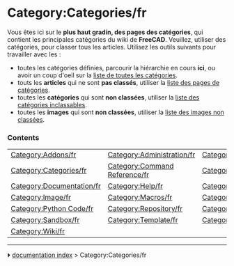 # Category:Categories/fr
Vous êtes ici sur le **plus haut gradin, des pages des catégories**, qui contient les principales catégories du wiki de **FreeCAD**.
Veuillez, utiliser des catégories, pour classer tous les articles.
Utilisez les outils suivants pour travailler avec les :

-   toutes les catégories définies, parcourir la hiérarchie en cours **ici**, ou avoir un coup d\'oeil sur la [liste de toutes les catégories](Special:Uncategorizedpages/fr.md).
-   touts les **articles** qui ne sont **pas classés**, utiliser la [liste des pages de catégories](Special:Uncategorizedpages/fr.md).
-   toutes les **catégories** qui sont **non classées**, utiliser la [liste des catégories inclassables](Special:Uncategorizedcategories/fr.md).
-   toutes les **images** qui sont **non classées**, utiliser la [liste des images non classées](Special:Uncategorizedimages/fr.md).

### Contents

|     |     |     |
| --- | --- | --- |
| [Category:Addons/fr](Category_Addons/fr.md) | [Category:Administration/fr](Category_Administration/fr.md) | [Category:API/fr](Category_API/fr.md) |
| [Category:Categories/fr](Category_Categories/fr.md) | [Category:Command Reference/fr](Category_Command_Reference/fr.md) | [Category:Developer/fr](Category_Developer/fr.md) |
| [Category:Documentation/fr](Category_Documentation/fr.md) | [Category:Help/fr](Category_Help/fr.md) | [Category:Hubs/fr](Category_Hubs/fr.md) |
| [Category:Image/fr](Category_Image/fr.md) | [Category:Macros/fr](Category_Macros/fr.md) | [Category:News/fr](Category_News/fr.md) |
| [Category:Python Code/fr](Category_Python_Code/fr.md) | [Category:Repository/fr](Category_Repository/fr.md) | [Category:Roadmap/fr](Category_Roadmap/fr.md) |
| [Category:Sandbox/fr](Category_Sandbox/fr.md) | [Category:Template/fr](Category_Template/fr.md) | [Category:UnfinishedDocu/fr](Category_UnfinishedDocu/fr.md) |
| [Category:Wiki/fr](Category_Wiki/fr.md) |



---
⏵ [documentation index](../README.md) > Category:Categories/fr
